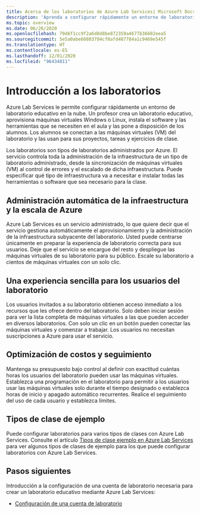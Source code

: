 ```yaml
---
title: Acerca de los laboratorios de Azure Lab Services| Microsoft Docs
description: 'Aprenda a configurar rápidamente un entorno de laboratorio de clase en la nube: configure un laboratorio con una máquina virtual de plantilla con el software necesario para la clase y ponga una copia de la máquina virtual a disposición de cada alumno de la clase.'
ms.topic: overview
ms.date: 06/26/2020
ms.openlocfilehash: 79d6f1cc9f2a6d8d8be872359a4677b36602eea5
ms.sourcegitcommit: 5e5a0abe60803704cf8afd407784a1c9469e545f
ms.translationtype: HT
ms.contentlocale: es-ES
ms.lasthandoff: 12/01/2020
ms.locfileid: "96434811"
---
```

# <a name="introduction-to-labs"></a>Introducción a los laboratorios
Azure Lab Services le permite configurar rápidamente un entorno de laboratorio educativo en la nube. Un profesor crea un laboratorio educativo, aprovisiona máquinas virtuales Windows o Linux, instala el software y las herramientas que se necesiten en el aula y las pone a disposición de los alumnos. Los alumnos se conectan a las máquinas virtuales (VM) del laboratorio y las usan para sus proyectos, tareas y ejercicios de clase. 

Los laboratorios son tipos de laboratorios administrados por Azure. El servicio controla toda la administración de la infraestructura de un tipo de laboratorio administrado, desde la sincronización de máquinas virtuales (VM) al control de errores y el escalado de dicha infraestructura. Puede especificar qué tipo de infraestructura va a necesitar e instalar todas las herramientas o software que sea necesario para la clase. 

## <a name="automatic-management-of-azure-infrastructure-and-scale"></a>Administración automática de la infraestructura y la escala de Azure 
Azure Lab Services es un servicio administrado, lo que quiere decir que el servicio gestiona automáticamente el aprovisionamiento y la administración de la infraestructura subyacente del laboratorio. Usted puede centrarse únicamente en preparar la experiencia de laboratorio correcta para sus usuarios. Deje que el servicio se encargue del resto y despliegue las máquinas virtuales de su laboratorio para su público. Escale su laboratorio a cientos de máquinas virtuales con un solo clic.

## <a name="simple-experience-for-your-lab-users"></a>Una experiencia sencilla para los usuarios del laboratorio 
Los usuarios invitados a su laboratorio obtienen acceso inmediato a los recursos que les ofrece dentro del laboratorio. Solo deben iniciar sesión para ver la lista completa de máquinas virtuales a las que pueden acceder en diversos laboratorios. Con solo un clic en un botón pueden conectar las máquinas virtuales y comenzar a trabajar. Los usuarios no necesitan suscripciones a Azure para usar el servicio. 

## <a name="cost-optimization-and-tracking"></a>Optimización de costos y seguimiento  
Mantenga su presupuesto bajo control al definir con exactitud cuántas horas los usuarios del laboratorio pueden usar las máquinas virtuales. Establezca una programación en el laboratorio para permitir a los usuarios usar las máquinas virtuales solo durante el tiempo designado o establezca horas de inicio y apagado automático recurrentes. Realice el seguimiento del uso de cada usuario y establezca límites.

## <a name="example-class-types"></a>Tipos de clase de ejemplo
Puede configurar laboratorios para varios tipos de clases con Azure Lab Services. Consulte el artículo [Tipos de clase ejemplo en Azure Lab Services](class-types.md) para ver algunos tipos de clases de ejemplo para los que puede configurar laboratorios con Azure Lab Services. 

## <a name="next-steps"></a>Pasos siguientes
Introducción a la configuración de una cuenta de laboratorio necesaria para crear un laboratorio educativo mediante Azure Lab Services:

- [Configuración de una cuenta de laboratorio](tutorial-setup-lab-account.md)
